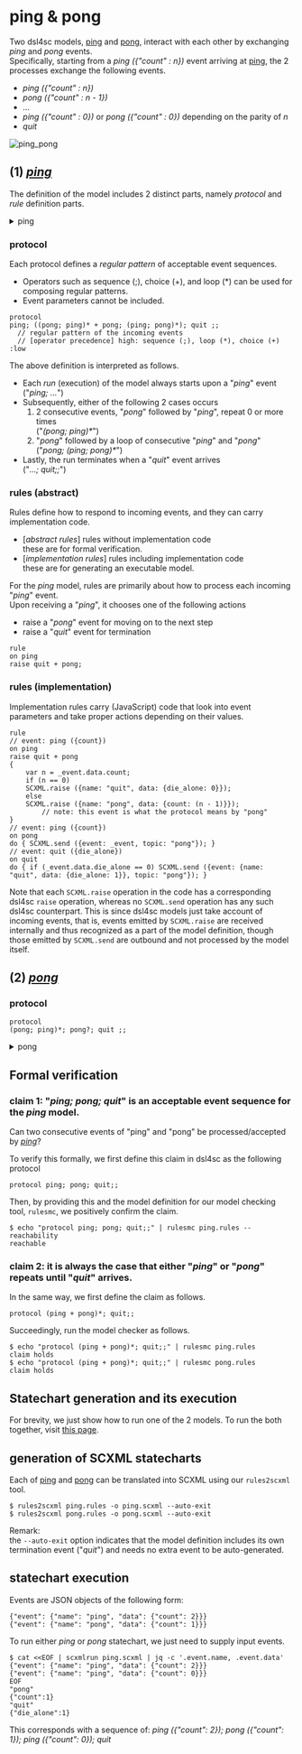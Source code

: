 # ping & pong

Two dsl4sc models, [ping](ping.rules) and [pong](pong.rules), 
interact with each other by exchanging _ping_ and _pong_ events.  
Specifically,
starting from a _ping ({"count" : n})_ event arriving at [ping](ping.scxml),
the 2 processes exchange the following events.

- _ping ({"count" : n})_
- _pong ({"count" : n - 1})_
- ...
- _ping ({"count" : 0})_ or _pong ({"count" : 0})_ depending on the parity of _n_
- _quit_

![ping\_pong](ping_pong.svg)


## (1) [*ping*](ping.rules)

The definition of the model includes 2 distinct parts,
namely _protocol_ and _rule_ definition parts.

<details>
  <summary>ping</summary>
  <div><img alt="statechart" src="ping.svg?sanitize=true"/></div>
</details>


### protocol

Each protocol defines a _regular pattern_ of acceptable event sequences.

- Operators such as sequence (;), choice (+), and loop (\*) can be used
  for composing regular patterns.
- Event parameters cannot be included.

```
protocol  
ping; ((pong; ping)* + pong; (ping; pong)*); quit ;;  
  // regular pattern of the incoming events  
  // [operator precedence] high: sequence (;), loop (*), choice (+) :low  
```

The above definition is interpreted as follows.

- Each _run_ (execution) of the model always starts upon a "_ping_" event  
  ("_ping; ..._")
- Subsequently, either of the following 2 cases occurs  
  1. 2 consecutive events, "_pong_" followed by "_ping_", repeat 0 or more times  
     ("_(pong; ping)\*_")
  1. "_pong_" followed by a loop of consecutive "_ping_" and "_pong_"  
     ("_pong; (ping; pong)\*_")
- Lastly, the run terminates when a "_quit_" event arrives  
  ("_...; quit;;_")


### rules (abstract)

Rules define how to respond to incoming events, and
they can carry implementation code.

- [_abstract rules_] rules without implementation code  
  these are for formal verification.
- [_implementation rules_] rules including implementation code  
  these are for generating an executable model.

For the _ping_ model, rules are primarily about how to process each incoming "_ping_" event.  
Upon receiving a "_ping_", it chooses one of the following actions

- raise a "_pong_" event for moving on to the next step
- raise a "_quit_" event for termination

```
rule  
on ping  
raise quit + pong;  
```


### rules (implementation)

Implementation rules carry (JavaScript) code that
look into event parameters
and take proper actions depending on their values.

```
rule  
// event: ping ({count})  
on ping  
raise quit + pong  
{  
    var n = _event.data.count;  
    if (n == 0)  
	SCXML.raise ({name: "quit", data: {die_alone: 0}});  
    else  
	SCXML.raise ({name: "pong", data: {count: (n - 1)}});  
        // note: this event is what the protocol means by "pong"  
}  
// event: ping ({count})  
on pong  
do { SCXML.send ({event: _event, topic: "pong"}); }  
// event: quit ({die_alone})  
on quit  
do { if (_event.data.die_alone == 0) SCXML.send ({event: {name: "quit", data: {die_alone: 1}}, topic: "pong"}); }
```

Note that
each `SCXML.raise` operation in the code has a corresponding dsl4sc `raise` operation, whereas
no `SCXML.send` operation has any such dsl4sc counterpart.
This is since dsl4sc models just take account of incoming events, that is,
events emitted by `SCXML.raise` are received internally and thus recognized
as a part of the model definition, though
those emitted by `SCXML.send` are outbound and not processed by the model itself.


## (2) [*pong*](pong.rules)

### protocol

```
protocol  
(pong; ping)*; pong?; quit ;;
```

<details>
  <summary>pong</summary>
  <div><img alt="statechart" src="pong.svg?sanitize=true"/></div>
</details>


## Formal verification

### claim 1: "_ping; pong; quit_" is an acceptable event sequence for the _ping_ model.

Can two consecutive events of "ping" and "pong" be processed/accepted by [*ping*](ping.rules)?

To verify this formally,
we first define this claim in dsl4sc as the following protocol

```
protocol ping; pong; quit;;
```

Then, by providing this and the model definition for our model checking tool, `rulesmc`,
we positively confirm the claim.

```
$ echo "protocol ping; pong; quit;;" | rulesmc ping.rules -- reachability  
reachable
```

### claim 2: it is always the case that either "_ping_" or "_pong_" repeats until "_quit_" arrives.

In the same way, we first define the claim as follows.

```
protocol (ping + pong)*; quit;;
```

Succeedingly, run the model checker as follows.

```
$ echo "protocol (ping + pong)*; quit;;" | rulesmc ping.rules  
claim holds  
$ echo "protocol (ping + pong)*; quit;;" | rulesmc pong.rules  
claim holds
```


## Statechart generation and its execution

For brevity,
we just show how to run one of the 2 models.
To run the both together, visit
[this page](https://github.com/ldltools/scxmlrun/examples/ping_pong/README.md).


## generation of SCXML statecharts

Each of [ping](ping.rules) and [pong](pong.rules) can be translated into SCXML
using our `rules2scxml` tool.

```
$ rules2scxml ping.rules -o ping.scxml --auto-exit  
$ rules2scxml pong.rules -o pong.scxml --auto-exit
```

Remark:  
the `--auto-exit` option indicates that the model definition includes
its own termination event ("_quit_") and
needs no extra event to be auto-generated.


## statechart execution

Events are JSON objects of the following form:

```
{"event": {"name": "ping", "data": {"count": 2}}}  
{"event": {"name": "pong", "data": {"count": 1}}}
```

To run either _ping_ or _pong_ statechart, we just need to supply input events.

```
$ cat <<EOF | scxmlrun ping.scxml | jq -c '.event.name, .event.data'  
{"event": {"name": "ping", "data": {"count": 2}}}  
{"event": {"name": "ping", "data": {"count": 0}}}  
EOF  
"pong"  
{"count":1}  
"quit"  
{"die_alone":1}
```

This corresponds with a sequence of:
_ping ({"count": 2}); pong ({"count": 1}); ping ({"count": 0}); quit_
